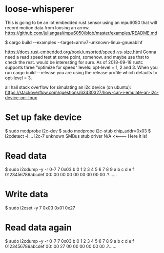 # loose-whisperer

This is going to be an iot embedded rust sensor using an mpu6050 that will record motion data from loosing an arrow.
https://github.com/juliangaal/mpu6050/blob/master/examples/README.md

$ cargo build --examples --target=armv7-unknown-linux-gnueabihf

https://docs.rust-embedded.org/book/unsorted/speed-vs-size.html
Gonna need a read speed test at some point, somehow. and maybe use that to check the rest. would be interesting for sure.
As of 2018-09-18 rustc supports three "optimize for speed" levels: opt-level = 1, 2 and 3. When you run cargo build --release you are using the release profile which defaults to opt-level = 3.

all hail stack overflow for simulating an i2c device (on ubuntu): https://stackoverflow.com/questions/63430327/how-can-i-emulate-an-i2c-device-on-linux

# Set up fake device
$ sudo modprobe i2c-dev
$ sudo modprobe i2c-stub chip_addr=0x03
$ i2cdetect -l
...
i2c-7  unknown    SMBus stub driver    N/A    <<--- Here it is!

# Read data
$ sudo i2cdump -y -r 0-7 7 0x03 b
     0  1  2  3  4  5  6  7  8  9  a  b  c  d  e  f    0123456789abcdef
00: 00 00 00 00 00 00 00 00                            .?......        

# Write data
$ sudo i2cset -y 7 0x03 0x01 0x27

# Read data again
$ sudo i2cdump -y -r 0-7 7 0x03 b
     0  1  2  3  4  5  6  7  8  9  a  b  c  d  e  f    0123456789abcdef
00: 00 27 00 00 00 00 00 00                            .?......        